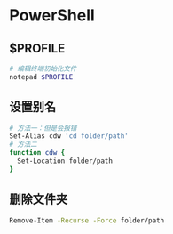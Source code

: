 # PowerShell

## $PROFILE
```sh
# 编辑终端初始化文件
notepad $PROFILE
```

## 设置别名
```sh
# 方法一：但是会报错
Set-Alias cdw 'cd folder/path'
# 方法二
function cdw {
  Set-Location folder/path
}
```

## 删除文件夹
```sh
Remove-Item -Recurse -Force folder/path
```
